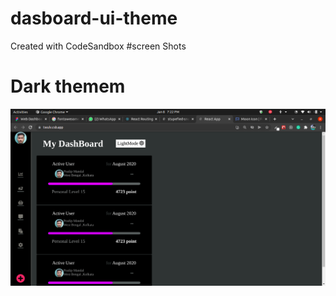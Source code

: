 # dasboard-ui-theme

Created with CodeSandbox
#screen Shots

<h1>Dark themem</h1>
<img src="https://raw.githubusercontent.com/geekypradip/dasboard-ui-theme/main/src/previewImage/Screenshot%20from%202022-01-08%2019-22-13.png"/>
